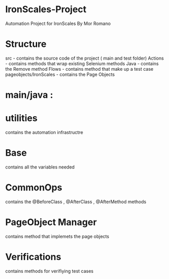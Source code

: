 # IronScales-Project
Automation Project for IronScales By Mor Romano

# Structure
src - contains the source code of the project ( main and test folder)
Actions - contains methods that wrap existing Selenium methods
Java - contains the Remove method
Flows - contains method that make up a test case
pageobjects/IronScales - contains the Page Objects

# main/java :

# utilities
contains the automation infrastructre

# Base
contains all the variables needed

# CommonOps
contains the @BeforeClass , @AfterClass , @AfterMethod methods

# PageObject Manager
contains method that implemets the page objects

# Verifications
contains methods for verifiying test cases


